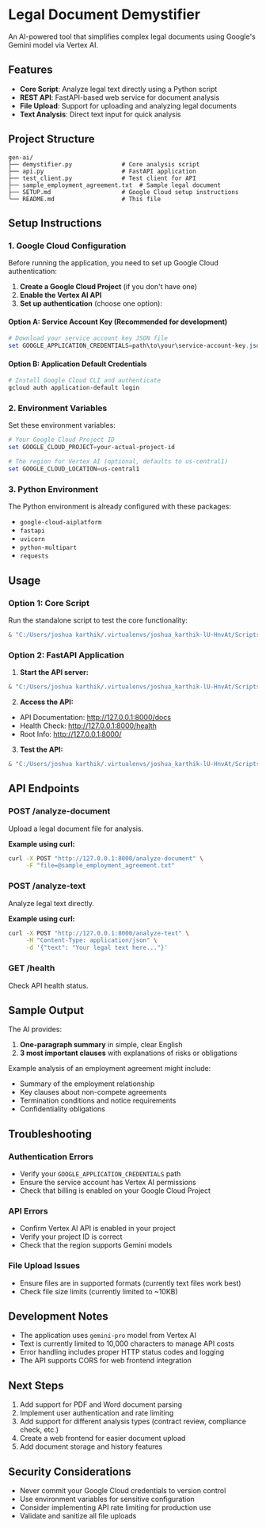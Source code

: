 # Legal Document Demystifier

An AI-powered tool that simplifies complex legal documents using Google's Gemini model via Vertex AI.

## Features

- **Core Script**: Analyze legal text directly using a Python script
- **REST API**: FastAPI-based web service for document analysis
- **File Upload**: Support for uploading and analyzing legal documents
- **Text Analysis**: Direct text input for quick analysis

## Project Structure

```
gen-ai/
├── demystifier.py              # Core analysis script
├── api.py                      # FastAPI application
├── test_client.py              # Test client for API
├── sample_employment_agreement.txt  # Sample legal document
├── SETUP.md                    # Google Cloud setup instructions
└── README.md                   # This file
```

## Setup Instructions

### 1. Google Cloud Configuration

Before running the application, you need to set up Google Cloud authentication:

1. **Create a Google Cloud Project** (if you don't have one)
2. **Enable the Vertex AI API**
3. **Set up authentication** (choose one option):

#### Option A: Service Account Key (Recommended for development)
```powershell
# Download your service account key JSON file
set GOOGLE_APPLICATION_CREDENTIALS=path\to\your\service-account-key.json
```

#### Option B: Application Default Credentials
```powershell
# Install Google Cloud CLI and authenticate
gcloud auth application-default login
```

### 2. Environment Variables

Set these environment variables:

```powershell
# Your Google Cloud Project ID
set GOOGLE_CLOUD_PROJECT=your-actual-project-id

# The region for Vertex AI (optional, defaults to us-central1)
set GOOGLE_CLOUD_LOCATION=us-central1
```

### 3. Python Environment

The Python environment is already configured with these packages:
- `google-cloud-aiplatform`
- `fastapi`
- `uvicorn`
- `python-multipart`
- `requests`

## Usage

### Option 1: Core Script

Run the standalone script to test the core functionality:

```powershell
& "C:/Users/joshua karthik/.virtualenvs/joshua_karthik-lU-HnvAt/Scripts/python.exe" demystifier.py
```

### Option 2: FastAPI Application

1. **Start the API server:**
```powershell
& "C:/Users/joshua karthik/.virtualenvs/joshua_karthik-lU-HnvAt/Scripts/python.exe" api.py
```

2. **Access the API:**
- API Documentation: http://127.0.0.1:8000/docs
- Health Check: http://127.0.0.1:8000/health
- Root Info: http://127.0.0.1:8000/

3. **Test the API:**
```powershell
& "C:/Users/joshua karthik/.virtualenvs/joshua_karthik-lU-HnvAt/Scripts/python.exe" test_client.py
```

## API Endpoints

### POST /analyze-document
Upload a legal document file for analysis.

**Example using curl:**
```bash
curl -X POST "http://127.0.0.1:8000/analyze-document" \
     -F "file=@sample_employment_agreement.txt"
```

### POST /analyze-text
Analyze legal text directly.

**Example using curl:**
```bash
curl -X POST "http://127.0.0.1:8000/analyze-text" \
     -H "Content-Type: application/json" \
     -d '{"text": "Your legal text here..."}'
```

### GET /health
Check API health status.

## Sample Output

The AI provides:
1. **One-paragraph summary** in simple, clear English
2. **3 most important clauses** with explanations of risks or obligations

Example analysis of an employment agreement might include:
- Summary of the employment relationship
- Key clauses about non-compete agreements
- Termination conditions and notice requirements
- Confidentiality obligations

## Troubleshooting

### Authentication Errors
- Verify your `GOOGLE_APPLICATION_CREDENTIALS` path
- Ensure the service account has Vertex AI permissions
- Check that billing is enabled on your Google Cloud Project

### API Errors
- Confirm Vertex AI API is enabled in your project
- Verify your project ID is correct
- Check that the region supports Gemini models

### File Upload Issues
- Ensure files are in supported formats (currently text files work best)
- Check file size limits (currently limited to ~10KB)

## Development Notes

- The application uses `gemini-pro` model from Vertex AI
- Text is currently limited to 10,000 characters to manage API costs
- Error handling includes proper HTTP status codes and logging
- The API supports CORS for web frontend integration

## Next Steps

1. Add support for PDF and Word document parsing
2. Implement user authentication and rate limiting
3. Add support for different analysis types (contract review, compliance check, etc.)
4. Create a web frontend for easier document upload
5. Add document storage and history features

## Security Considerations

- Never commit your Google Cloud credentials to version control
- Use environment variables for sensitive configuration
- Consider implementing API rate limiting for production use
- Validate and sanitize all file uploads